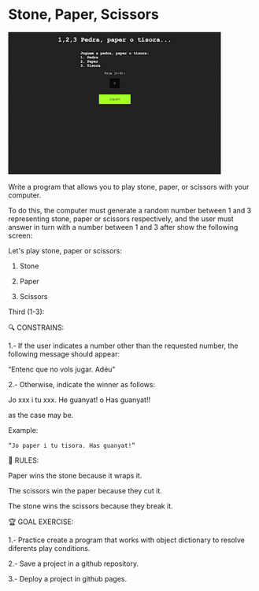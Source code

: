 # Stone, Paper, Scissors

![Watch the video](video-gif.gif)

Write a program that allows you to play stone, paper, or scissors with your computer.

To do this, the computer must generate a random number between 1 and 3 representing stone, paper or scissors respectively, and the user must answer in turn with a number between 1 and 3 after show the following screen:

Let's play stone, paper or scissors:

1. Stone

2. Paper

3. Scissors

Third (1-3):


🔍 CONSTRAINS:

1.- If the user indicates a number other than the requested number, the following message should appear:

“Entenc que no vols jugar. Adéu"

2.- Otherwise, indicate the winner as follows:

Jo xxx i tu xxx. He guanyat! o Has guanyat!!

as the case may be.

Example:

```
“Jo paper i tu tisora. Has guanyat!”
```

🎲 RULES:

Paper wins the stone because it wraps it.

The scissors win the paper because they cut it.

The stone wins the scissors because they break it.

🏆 GOAL EXERCISE:

1.- Practice create a program that works with object dictionary to resolve diferents play conditions.

2.- Save a project in a github repository.

3.- Deploy a project in github pages.